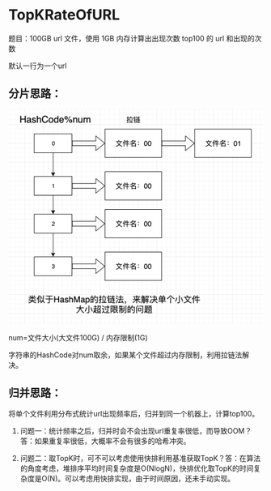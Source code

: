 # TopKRateOfURL

题目：100GB url 文件，使用 1GB 内存计算出出现次数 top100 的 url 和出现的次数

默认一行为一个url

## 分片思路：

![](./divideFile.png)

num=文件大小(大文件100G) / 内存限制(1G)

字符串的HashCode对num取余，如果某个文件超过内存限制，利用拉链法解决。

## 归并思路：

将单个文件利用分布式统计url出现频率后，归并到同一个机器上，计算top100。

1. 问题一：统计频率之后，归并时会不会出现url重复率很低，而导致OOM？答：如果重复率很低，大概率不会有很多的哈希冲突。

2. 问题二：取TopK时，可不可以考虑使用快排利用基准获取TopK？答：在算法的角度考虑，堆排序平均时间复杂度是O(NlogN)，快排优化取TopK的时间复杂度是O(N)。可以考虑用快排实现，由于时间原因，还未手动实现。
